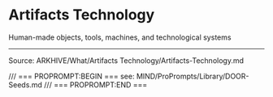 # Artifacts Technology

Human-made objects, tools, machines, and technological systems

---
Source: ARKHIVE/What/Artifacts Technology/Artifacts-Technology.md

/// === PROPROMPT:BEGIN ===
see: MIND/ProPrompts/Library/DOOR-Seeds.md
/// === PROPROMPT:END ===
